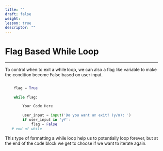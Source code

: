 ```yaml
---
title: ""
draft: false
weight:
lesson: true
descriptor: ""
---
```


# Flag Based While Loop
---

To control when to exit a while loop, we can also a flag like variable to make the condition become False based on user input.

```python
    
    flag = True
    
    while flag:
        
        Your Code Here
        
        user_input = input('Do you want an exit? (y/n): ')
        if user_input in 'yY':
            flag = False
   # end of while
```

This type of formatting a while loop help us to potentially loop forever, but at the end of the code block we get to choose if we want to iterate again.
